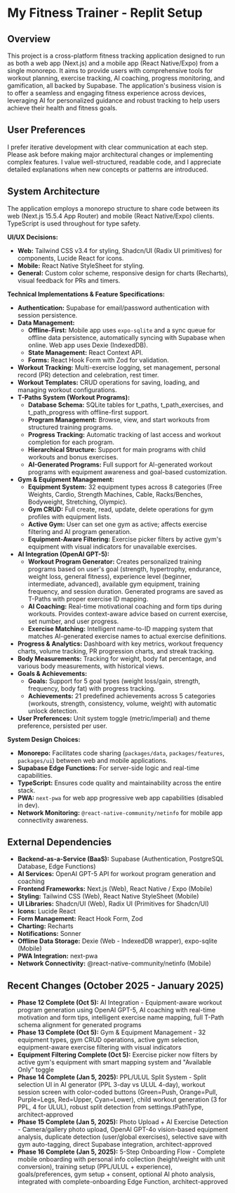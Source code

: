 # My Fitness Trainer - Replit Setup

## Overview
This project is a cross-platform fitness tracking application designed to run as both a web app (Next.js) and a mobile app (React Native/Expo) from a single monorepo. It aims to provide users with comprehensive tools for workout planning, exercise tracking, AI coaching, progress monitoring, and gamification, all backed by Supabase. The application's business vision is to offer a seamless and engaging fitness experience across devices, leveraging AI for personalized guidance and robust tracking to help users achieve their health and fitness goals.

## User Preferences
I prefer iterative development with clear communication at each step. Please ask before making major architectural changes or implementing complex features. I value well-structured, readable code, and I appreciate detailed explanations when new concepts or patterns are introduced.

## System Architecture
The application employs a monorepo structure to share code between its web (Next.js 15.5.4 App Router) and mobile (React Native/Expo) clients. TypeScript is used throughout for type safety.

**UI/UX Decisions:**
- **Web:** Tailwind CSS v3.4 for styling, Shadcn/UI (Radix UI primitives) for components, Lucide React for icons.
- **Mobile:** React Native StyleSheet for styling.
- **General:** Custom color scheme, responsive design for charts (Recharts), visual feedback for PRs and timers.

**Technical Implementations & Feature Specifications:**
- **Authentication:** Supabase for email/password authentication with session persistence.
- **Data Management:**
    - **Offline-First:** Mobile app uses `expo-sqlite` and a sync queue for offline data persistence, automatically syncing with Supabase when online. Web app uses Dexie (IndexedDB).
    - **State Management:** React Context API.
    - **Forms:** React Hook Form with Zod for validation.
- **Workout Tracking:** Multi-exercise logging, set management, personal record (PR) detection and celebration, rest timer.
- **Workout Templates:** CRUD operations for saving, loading, and managing workout configurations.
- **T-Paths System (Workout Programs):** 
    - **Database Schema:** SQLite tables for t_paths, t_path_exercises, and t_path_progress with offline-first support.
    - **Program Management:** Browse, view, and start workouts from structured training programs.
    - **Progress Tracking:** Automatic tracking of last access and workout completion for each program.
    - **Hierarchical Structure:** Support for main programs with child workouts and bonus exercises.
    - **AI-Generated Programs:** Full support for AI-generated workout programs with equipment awareness and goal-based customization.
- **Gym & Equipment Management:**
    - **Equipment System:** 32 equipment types across 8 categories (Free Weights, Cardio, Strength Machines, Cable, Racks/Benches, Bodyweight, Stretching, Olympic).
    - **Gym CRUD:** Full create, read, update, delete operations for gym profiles with equipment lists.
    - **Active Gym:** User can set one gym as active; affects exercise filtering and AI program generation.
    - **Equipment-Aware Filtering:** Exercise picker filters by active gym's equipment with visual indicators for unavailable exercises.
- **AI Integration (OpenAI GPT-5):**
    - **Workout Program Generator:** Creates personalized training programs based on user's goal (strength, hypertrophy, endurance, weight loss, general fitness), experience level (beginner, intermediate, advanced), available gym equipment, training frequency, and session duration. Generated programs are saved as T-Paths with proper exercise ID mapping.
    - **AI Coaching:** Real-time motivational coaching and form tips during workouts. Provides context-aware advice based on current exercise, set number, and user progress.
    - **Exercise Matching:** Intelligent name-to-ID mapping system that matches AI-generated exercise names to actual exercise definitions.
- **Progress & Analytics:** Dashboard with key metrics, workout frequency charts, volume tracking, PR progression charts, and streak tracking.
- **Body Measurements:** Tracking for weight, body fat percentage, and various body measurements, with historical views.
- **Goals & Achievements:**
    - **Goals:** Support for 5 goal types (weight loss/gain, strength, frequency, body fat) with progress tracking.
    - **Achievements:** 21 predefined achievements across 5 categories (workouts, strength, consistency, volume, weight) with automatic unlock detection.
- **User Preferences:** Unit system toggle (metric/imperial) and theme preference, persisted per user.

**System Design Choices:**
- **Monorepo:** Facilitates code sharing (`packages/data`, `packages/features`, `packages/ui`) between web and mobile applications.
- **Supabase Edge Functions:** For server-side logic and real-time capabilities.
- **TypeScript:** Ensures code quality and maintainability across the entire stack.
- **PWA:** `next-pwa` for web app progressive web app capabilities (disabled in dev).
- **Network Monitoring:** `@react-native-community/netinfo` for mobile app connectivity awareness.

## External Dependencies
- **Backend-as-a-Service (BaaS):** Supabase (Authentication, PostgreSQL Database, Edge Functions)
- **AI Services:** OpenAI GPT-5 API for workout program generation and coaching
- **Frontend Frameworks:** Next.js (Web), React Native / Expo (Mobile)
- **Styling:** Tailwind CSS (Web), React Native StyleSheet (Mobile)
- **UI Libraries:** Shadcn/UI (Web), Radix UI (Primitives for Shadcn/UI)
- **Icons:** Lucide React
- **Form Management:** React Hook Form, Zod
- **Charting:** Recharts
- **Notifications:** Sonner
- **Offline Data Storage:** Dexie (Web - IndexedDB wrapper), expo-sqlite (Mobile)
- **PWA Integration:** next-pwa
- **Network Connectivity:** @react-native-community/netinfo (Mobile)

## Recent Changes (October 2025 - January 2025)
- **Phase 12 Complete (Oct 5):** AI Integration - Equipment-aware workout program generation using OpenAI GPT-5, AI coaching with real-time motivation and form tips, intelligent exercise name mapping, full T-Path schema alignment for generated programs
- **Phase 13 Complete (Oct 5):** Gym & Equipment Management - 32 equipment types, gym CRUD operations, active gym selection, equipment-aware exercise filtering with visual indicators
- **Equipment Filtering Complete (Oct 5):** Exercise picker now filters by active gym's equipment with smart mapping system and "Available Only" toggle
- **Phase 14 Complete (Jan 5, 2025):** PPL/ULUL Split System - Split selection UI in AI generator (PPL 3-day vs ULUL 4-day), workout session screen with color-coded buttons (Green=Push, Orange=Pull, Purple=Legs, Red=Upper, Cyan=Lower), child workout generation (3 for PPL, 4 for ULUL), robust split detection from settings.tPathType, architect-approved
- **Phase 15 Complete (Jan 5, 2025):** Photo Upload + AI Exercise Detection - Camera/gallery photo upload, OpenAI GPT-4o vision-based equipment analysis, duplicate detection (user/global exercises), selective save with gym auto-tagging, direct Supabase integration, architect-approved
- **Phase 16 Complete (Jan 5, 2025):** 5-Step Onboarding Flow - Complete mobile onboarding with personal info collection (height/weight with unit conversion), training setup (PPL/ULUL + experience), goals/preferences, gym setup + consent, optional AI photo analysis, integrated with complete-onboarding Edge Function, architect-approved